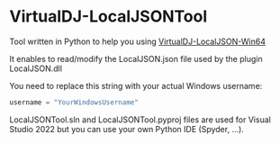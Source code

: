 # VirtualDJ-LocalJSONTool

Tool written in Python to help you using [VirtualDJ-LocalJSON-Win64](https://github.com/DJCEL/VirtualDJ-LocalJSON-Win64)

It enables to read/modify the LocalJSON.json file used by the plugin LocalJSON.dll

You need to replace this string with your actual Windows username:
```python
username = "YourWindowsUsername"
```


LocalJSONTool.sln and LocalJSONTool.pyproj files are used for Visual Studio 2022 but you can use your own Python IDE (Spyder, ...).
